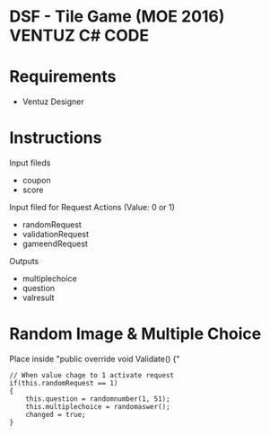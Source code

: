 # DSF - Tile Game (MOE 2016) VENTUZ C# CODE

# Requirements

- Ventuz Designer 

# Instructions

Input fileds 
  - coupon
  - score

Input filed for Request Actions (Value: 0 or 1)
  - randomRequest
  - validationRequest
  - gameendRequest

Outputs
  - multiplechoice
  - question
  - valresult
  
  
# Random Image & Multiple Choice
 
Place inside "public override void Validate() {"

	// When value chage to 1 activate request
	if(this.randomRequest == 1)
	{
		this.question = randomnumber(1, 51);
		this.multiplechoice = randomaswer();
		changed = true;
	}
 


